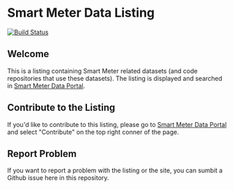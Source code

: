 # Smart Meter Data Listing

[![Build Status](https://travis-ci.org/smda/smart-meter-data-catalog.svg?branch=master)](https://travis-ci.org/smda/smart-meter-data-catalog)

## Welcome

This is a listing containing Smart Meter related datasets (and code repositories that use these datasets). The listing is displayed and searched in [Smart Meter Data Portal](https://smda.github.io/smart-meter-data-portal/).

## Contribute to the Listing

If you'd like to contribute to this listing, please go to [Smart Meter Data Portal](https://smda.github.io/smart-meter-data-portal/) and select "Contribute" on the top right conner of the page.

## Report Problem

If you want to report a problem with the listing or the site, you can sumbit a Github issue here in this repository.